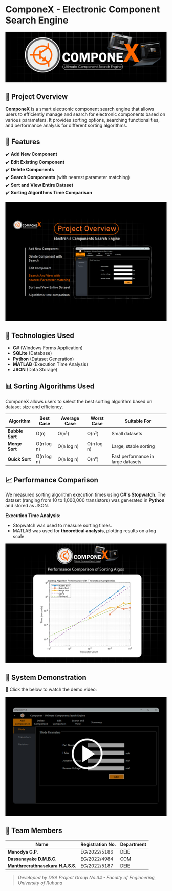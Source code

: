 # ComponeX - Electronic Component Search Engine

![ComponeX Banner](assets/banner.png)

## 📌 Project Overview
**ComponeX** is a smart electronic component search engine that allows users to efficiently manage and search for electronic components based on various parameters. It provides sorting options, searching functionalities, and performance analysis for different sorting algorithms.

## 📂 Features
✔️ **Add New Component**  
✔️ **Edit Existing Component**  
✔️ **Delete Components**  
✔️ **Search Components** (with nearest parameter matching)  
✔️ **Sort and View Entire Dataset**  
✔️ **Sorting Algorithms Time Comparison**

![Features](assets/features.png)

## 🚀 Technologies Used
- **C#** (Windows Forms Application)
- **SQLite** (Database)
- **Python** (Dataset Generation)
- **MATLAB** (Execution Time Analysis)
- **JSON** (Data Storage)

## 📊 Sorting Algorithms Used
ComponeX allows users to select the best sorting algorithm based on dataset size and efficiency.

| Algorithm    | Best Case | Average Case | Worst Case | Suitable For |
|-------------|----------|--------------|------------|--------------|
| **Bubble Sort** | O(n)  | O(n²)  | O(n²)  | Small datasets |
| **Merge Sort**  | O(n log n) | O(n log n) | O(n log n) | Large, stable sorting |
| **Quick Sort**  | O(n log n) | O(n log n) | O(n²) | Fast performance in large datasets |

## 📈 Performance Comparison
We measured sorting algorithm execution times using **C#'s Stopwatch**. The dataset (ranging from 10 to 1,000,000 transistors) was generated in **Python** and stored as JSON.

**Execution Time Analysis:**
- Stopwatch was used to measure sorting times.
- MATLAB was used for **theoretical analysis**, plotting results on a log scale.

![Performance Graph](assets/performance_chart.png)


## 🎥 System Demonstration
🔹 Click the below to watch the demo video:

[![Demo Video](assets/video-thumbnail.jpg)](https://streamable.com/e/3e6p2q)


## 👥 Team Members
| Name | Registration No. | Department |
|------|----------------|------------|
| **Manodya G.P.** | EG/2022/5186 | DEIE |
| **Dassanayake D.M.B.C.** | EG/2022/4984 | COM |
| **Manthreerathnasekara H.A.S.S.** | EG/2022/5187 | DEIE |

> _Developed by DSA Project Group No.34 - Faculty of Engineering, University of Ruhuna_

